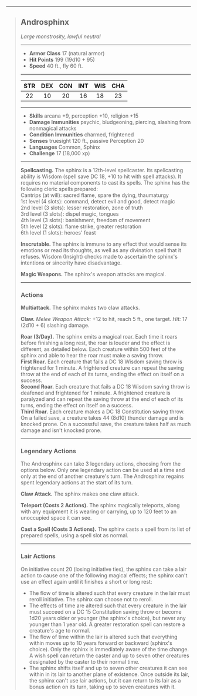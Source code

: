 ***
> ## Androsphinx
> *Large monstrosity, lawful neutral*
> 
> ***
> 
> - **Armor Class** 17 (natural armor)
> - **Hit Points** 199 (19d10 + 95)
> - **Speed** 40 ft., fly 60 ft.
> 
> ***
> 
> |STR|DEX|CON|INT|WIS|CHA|
> |:---:|:---:|:---:|:---:|:---:|:---:|
> |22|10|20|16|18|23|
> 
> ***
> 
> - **Skills** arcana +9, perception +10, religion +15
> - **Damage Immunities** psychic, bludgeoning, piercing, slashing from nonmagical attacks
> - **Condition Immunities** charmed, frightened
> - **Senses** truesight 120 ft., passive Perception 20
> - **Languages** Common, Sphinx
> - **Challenge** 17 (18,000 xp)
> 
> ***
> 
> **Spellcasting.** The sphinx is a 12th-level spellcaster. Its spellcasting ability is Wisdom (spell save DC 18, +10 to hit with spell attacks). It requires no material components to cast its spells. The sphinx has the following cleric spells prepared:  
> Cantrips (at will): sacred flame, spare the dying, thaumaturgy  
> 1st level (4 slots): command, detect evil and good, detect magic  
> 2nd level (3 slots): lesser restoration, zone of truth  
> 3rd level (3 slots): dispel magic, tongues  
> 4th level (3 slots): banishment, freedom of movement  
> 5th level (2 slots): flame strike, greater restoration  
> 6th level (1 slots): heroes' feast
> 
> **Inscrutable.** The sphinx is immune to any effect that would sense its emotions or read its thoughts, as well as any divination spell that it refuses. Wisdom (Insight) checks made to ascertain the sphinx's intentions or sincerity have disadvantage.
> 
> **Magic Weapons.** The sphinx's weapon attacks are magical.
> 
> ***
> 
> ### Actions
> **Multiattack.** The sphinx makes two claw attacks.
> 
> **Claw.** *Melee Weapon Attack:* +12 to hit, reach 5 ft., one target. *Hit:* 17 (2d10 + 6) slashing damage.
> 
> **Roar (3/Day).** The sphinx emits a magical roar. Each time it roars before finishing a long rest, the roar is louder and the effect is different, as detailed below. Each creature within 500 feet of the sphinx and able to hear the roar must make a saving throw.  
> **First Roar.** Each creature that fails a DC 18 Wisdom saving throw is frightened for 1 minute. A frightened creature can repeat the saving throw at the end of each of its turns, ending the effect on itself on a success.  
> **Second Roar.** Each creature that fails a DC 18 Wisdom saving throw is deafened and frightened for 1 minute. A frightened creature is paralyzed and can repeat the saving throw at the end of each of its turns, ending the effect on itself on a success.  
> **Third Roar.** Each creature makes a DC 18 Constitution saving throw. On a failed save, a creature takes 44 (8d10) thunder damage and is knocked prone. On a successful save, the creature takes half as much damage and isn't knocked prone.
> 
> ***
> 
> ### Legendary Actions
> The Androsphinx can take 3 legendary actions, choosing from the options below. Only one legendary action can be used at a time and only at the end of another creature's turn. The Androsphinx regains spent legendary actions at the start of its turn.
> 
> **Claw Attack.** The sphinx makes one claw attack.
> 
> **Teleport (Costs 2 Actions).** The sphinx magically teleports, along with any equipment it is wearing or carrying, up to 120 feet to an unoccupied space it can see.
> 
> **Cast a Spell (Costs 3 Actions).** The sphinx casts a spell from its list of prepared spells, using a spell slot as normal.
> 
> ***
> 
> ### Lair Actions
> On initiative count 20 (losing initiative ties), the sphinx can take a lair action to cause one of the following magical effects; the sphinx can't use an effect again until it finishes a short or long rest:
> - The flow of time is altered such that every creature in the lair must reroll initiative. The sphinx can choose not to reroll.  
> - The effects of time are altered such that every creature in the lair must succeed on a DC 15 Constitution saving throw or become 1d20 years older or younger (the sphinx's choice), but never any younger than 1 year old. A greater restoration spell can restore a creature's age to normal.  
> - The flow of time within the lair is altered such that everything within moves up to 10 years forward or backward (sphinx's choice). Only the sphinx is immediately aware of the time change. A wish spell can return the caster and up to seven other creatures designated by the caster to their normal time.  
> - The sphinx shifts itself and up to seven other creatures it can see within in its lair to another plane of existence. Once outside its lair, the sphinx can't use lair actions, but it can return to its lair as a bonus action on its turn, taking up to seven creatures with it.